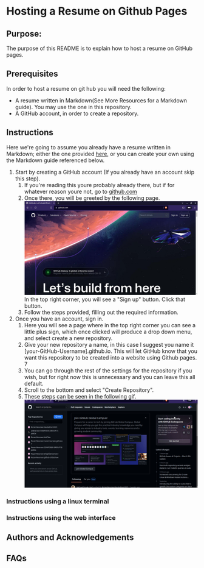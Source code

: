 # Hosting a Resume on Github Pages

## Purpose:
The purpose of this README is to explain how to host a resume on GitHub pages.

## Prerequisites

In order to host a resume on git hub you will need the following:

* A resume written in Markdown(See More Resources for a Markdown guide). You may use the one in this repository.
* A GitHub account, in order to create a repository.

## Instructions

Here we're going to assume you already have a resume written in Markdown; either the one provided [here,]() or you can create your own using the Markdown guide referenced below.

1. Start by creating a GitHub account (If you already have an account skip this step).
    1. If you're reading this youre probably already there, but if for whatever reason youre not, go to [github.com](https://github.com/)
    2. Once there, you will be greeted by the following page. ![GitHub Home, not signed in](./Images/GitHubSignup.jpg) In the top right corner, you will see a "Sign up" button. Click that button.
    3. Follow the steps provided, filling out the required information.
2. Once you have an account, sign in. 
    1. Here you will see a page where in the top right corner you can see a little plus sign, which once clicked will produce a drop down menu, and select create a new repository. 
    2. Give your new repository a name, in this case I suggest you name it [your-GitHub-Username].github.io. This will let GitHub know that you want this repository to be created into a website using Github pages. 7
    3. You can go through the rest of the settings for the repository if you wish, but for right now this is unnecessary and you can leave this all default. 
    4. Scroll to the bottom and select "Create Repository".
    5. These steps can be seen in the following gif. ![Create Repo](./Images/CreateARepo.gif)


### Instructions using a linux terminal



### Instructions using the web interface

## Authors and Acknowledgements

## FAQs

